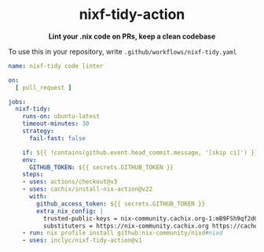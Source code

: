 <div align="center">
  <h1>nixf-tidy-action</code></h1>

  <p>
    <strong>Lint your .nix code on PRs, keep a clean codebase</strong>
  </p>
</div>


To use this in your repository, write `.github/workflows/nixf-tidy.yaml`


```yaml
name: nixf-tidy code linter

on:
  [ pull_request ]

jobs:
  nixf-tidy:
    runs-on: ubuntu-latest
    timeout-minutes: 30
    strategy:
      fail-fast: false

    if: ${{ !contains(github.event.head_commit.message, '[skip ci]') }}
    env:
      GITHUB_TOKEN: ${{ secrets.GITHUB_TOKEN }}
    steps:
    - uses: actions/checkout@v3
    - uses: cachix/install-nix-action@v22
      with:
        github_access_token: ${{ secrets.GITHUB_TOKEN }}
        extra_nix_config: |
          trusted-public-keys = nix-community.cachix.org-1:mB9FSh9qf2dCimDSUo8Zy7bkq5CX+/rkCWyvRCYg3Fs= cache.nixos.org-1:6NCHdD59X431o0gWypbMrAURkbJ16ZPMQFGspcDShjY=
          substituters = https://nix-community.cachix.org https://cache.nixos.org/
    - run: nix profile install github:nix-community/nixd#nixd
    - uses: inclyc/nixf-tidy-action@v1
```


